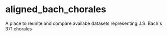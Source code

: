 # aligned_bach_chorales
A place to reunite and compare availabe datasets representing J.S. Bach's 371 chorales
